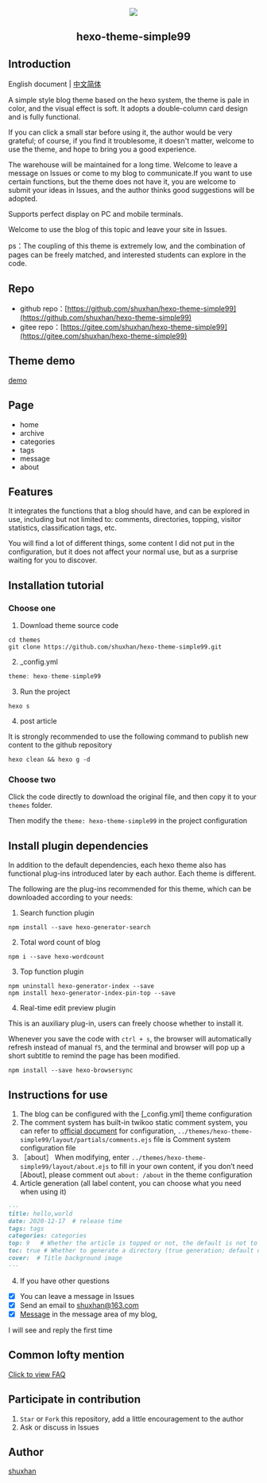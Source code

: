 <p align="center"><img src="https://cdn.jsdelivr.net/gh/shuxhan/pic-cdn@685e042725027993ee8f76f0cc691a5dc82066b1/2021/05/24/6b6e33b20219b7d305acc92034e4f10d.png"></p>

<h2 style="text-align:center">hexo-theme-simple99<h2>

## Introduction

English document | [中文简体](https://github.com/shuxhan/hexo-theme-simple99/blob/main/README-zh.md)

A simple style blog theme based on the hexo system, the theme is pale in color, and the visual effect is soft. It adopts a double-column card design and is fully functional.

If you can click a small star before using it, the author would be very grateful; of course, if you find it troublesome, it doesn't matter, welcome to use the theme, and hope to bring you a good experience.

The warehouse will be maintained for a long time. Welcome to leave a message on Issues or come to my blog to communicate.If you want to use certain functions, but the theme does not have it, you are welcome to submit your ideas in Issues, and the author thinks good suggestions will be adopted.

Supports perfect display on PC and mobile terminals.

Welcome to use the blog of this topic and leave your site in Issues.

ps：The coupling of this theme is extremely low, and the combination of pages can be freely matched, and interested students can explore in the code.

## Repo

* github repo：[https://github.com/shuxhan/hexo-theme-simple99](https://github.com/shuxhan/hexo-theme-simple99)
* gitee repo：[https://gitee.com/shuxhan/hexo-theme-simple99](https://gitee.com/shuxhan/hexo-theme-simple99)

## Theme demo

[demo](https://simple99.cn)

## Page

- home
- archive
- categories
- tags
- message
- about

## Features

It integrates the functions that a blog should have, and can be explored in use, including but not limited to: comments, directories, topping, visitor statistics, classification tags, etc.

You will find a lot of different things, some content I did not put in the configuration, but it does not affect your normal use, but as a surprise waiting for you to discover.

## Installation tutorial

### Choose one

1. Download theme source code

```shell
cd themes
git clone https://github.com/shuxhan/hexo-theme-simple99.git
```

2. _config.yml 

```js
theme: hexo-theme-simple99
```

3. Run the project

```shell
hexo s
```

4. post article

It is strongly recommended to use the following command to publish new content to the github repository

```shell
hexo clean && hexo g -d
```

### Choose two

Click the code directly to download the original file, and then copy it to your `themes` folder.

Then modify the `theme: hexo-theme-simple99` in the project configuration

## Install plugin dependencies

In addition to the default dependencies, each hexo theme also has functional plug-ins introduced later by each author. Each theme is different.

The following are the plug-ins recommended for this theme, which can be downloaded according to your needs:

1. Search function plugin
```shell
npm install --save hexo-generator-search
```

2. Total word count of blog
```shell
npm i --save hexo-wordcount
```

3. Top function plugin
```shell
npm uninstall hexo-generator-index --save
npm install hexo-generator-index-pin-top --save
```

4. Real-time edit preview plugin

This is an auxiliary plug-in, users can freely choose whether to install it.

Whenever you save the code with `ctrl + s`, the browser will automatically refresh instead of manual `f5`, and the terminal and browser will pop up a short subtitle to remind the page has been modified.

```shell
npm install --save hexo-browsersync
```

## Instructions for use

1.  The blog can be configured with the [_config.yml] theme configuration
2.  The comment system has built-in twikoo static comment system, you can refer to [official document](https://twikoo.js.org) for configuration, `../themes/hexo-theme-simple99/layout/partials/comments.ejs` file is Comment system configuration file
3.  ［about］
    When modifying, enter `../themes/hexo-theme-simple99/layout/about.ejs` to fill in your own content, if you don’t need [About], please comment out `about: /about` in the theme configuration
4.  Article generation (all label content, you can choose what you need when using it)

```md
---
title: hello,world
date: 2020-12-17  # release time
tags: tags
categories: categories
top: 9   # Whether the article is topped or not, the default is not to write top, not top; if the top is selected, the number can be selected, if there are multiple tops, sort by number
toc: true # Whether to generate a directory (true generation; default does not write toc, no generation)
cover:  # Title background image
---
```

4. If you have other questions

- [x] You can leave a message in Issues
- [x] Send an email to shuxhan@163.com
- [x] [Message](https://shuxhan.com/message) in the message area of my blog,

I will see and reply the first time

## Common lofty mention

[Click to view FAQ](https://github.com/shuxhan/hexo-theme-simple99/issues?q=is%3Aissue+is%3Aopen+label%3A%E5%B8%B8%E8%A7%81%E9%97%AE%E9%A2%98)

## Participate in contribution

1.  `Star` or `Fork` this repository, add a little encouragement to the author
2.  Ask or discuss in Issues

## Author

[shuxhan](https://github.com/shuxhan)
